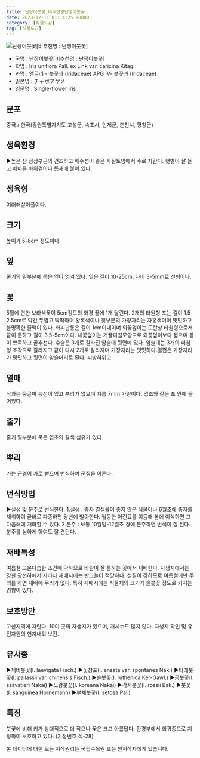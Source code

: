 ```yaml
---
title: 난장이붓꽃_비추천명난쟁이붓꽃
date: 2023-12-11 01:14:25 +0800
category: [식물도감]
tag: [식물도감]
---
```




![난장이붓꽃[비추천명 : 난쟁이붓꽃]](/fileUpload/plants/basic/Iridaceae/Iris/15277/1_th2.JPG)
- 국명 : 난장이붓꽃[비추천명 : 난쟁이붓꽃]
- 학명 : Iris uniflora Pall. ex Link var. caricina Kitag.
- 과명 : 앵글러 - 붓꽃과 (Iridaceae) APG Ⅳ- 붓꽃과 (Iridaceae)
- 일본명 : チャボアヤメ
- 영문명 : Single-flower iris


## 분포
중국 / 한국(강원특별자치도 고성군, 속초시, 인제군, 춘천시, 평창군) 
## 생육환경
▶높은 산 정상부근의 건조하고 배수성이 좋은 사질토양에서 주로 자란다. 햇볕이 잘 들고 메마른 바위곁이나 틈새에 붙어 있다.
## 생육형
여러해살이풀이다.
## 크기
높이가 5-8cm 정도이다.
## 잎
줄기의 밑부분에 묵은 잎이 엉켜 있다. 잎은 길이 10-25cm, 나비 3-5mm로 선형이다.
## 꽃
5월에 연한 보라색꽃이 5cm정도의 화경 끝에 1개 달린다. 2개의 타원형 포는 길이 1.5-2.5cm로 약간 두껍고 딱딱하며 황록색이나 윗부분의 가장자리는 자홍색이며 밋밋하고 불명확한 줄맥이 있다. 화피판통은 길이 1cm이내이며 외꽃덮이는 도란상 타원형으로서 끝이 둔하고 길이 3.5-5cm이다. 내꽃덮이는 거꿀피침모양으로 외꽃덮이보다 짧으며 끝이 뾰족하고 곧추선다. 수술은 3개로 갈라진 암술대 뒷면에 있다. 암술대는 3개의 피침형 조각으로 갈라지고 끝이 다시 2개로 갈라지며 가장자리는 밋밋하다.열편은 가장자리가 밋밋하고 뒷면이 암술머리로 된다. 씨방하위고
## 열매
삭과는 둥글며 능선이 있고 부리가 없으며 지름 7mm 가량이다. 엽초와 같은 포 안에 들어있다.
## 줄기
줄기 밑부분에 묵은 엽초의 갈색 섬유가 있다.
## 뿌리
가는 근경이 가로 뻗으며 번식하여 군집을 이룬다.
## 번식방법
▶실생 및 분주로 번식한다. 1.실생 : 종자 결실률이 좋지 않은 식물이나 6월초에 종자를 채취하여 곧바로 파종하면 당년에 발아한다. 월동한 어린묘를 이듬해 봄에 이식하면 그 다음해에 개화할 수 있다. 2.분주 : 보통 10월말-12월초 경에 분주하면 번식이 잘 된다. 분주를 심하게 하여도 잘 견딘다.
## 재배특성
여름철 고온다습한 조건에 약하므로 바람이 잘 통하는 곳에서 재배한다. 자생지에서는 강한 광선하에서 자라나 재배시에는 반그늘이 적당하다. 성질이 강하므로 여름철에만 주의를 하면 재배에 무리가 없다. 특히 재배시에는 식물체의 크기가 솔붓꽃 정도로 커지는 경향이 있다.
## 보호방안
고산지역에 자란다. 10여 곳의 자생지가 있으며, 개체수도 많지 않다. 자생지 확인 및 유전자원의 현지내외 보전.
## 유사종
▶제비붓꽃(I. laevigata Fisch.)▶꽃창포(I. ensata var. spontanes Nak.)▶타래붓꽃(I. pallassii var. chinensis Fisch.)▶솔붓꽃(I. ruthenica Ker-Gawl.)▶금붓꽃(I. ssavatieri Nakai)▶노랑붓꽃(I. koreana Nakai)▶각시붓꽃(I. rossii Bak.)▶붓꽃(I. sanguinea Hornemann)▶부채붓꽃(I. setosa Pall)
## 특징
붓꽃에 비해 키가 상대적으로 더 작으나 꽃은 크고 아름답다. 환경부에서 희귀종으로 지정하여 보호하고 있다. (지정번호 식-28)






본 데이터에 대한 모든 저작권리는 국립수목원 또는 원저작자에게 있습니다.
